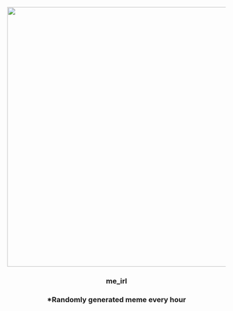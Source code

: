 <p align="center">
        <img src="https://i.redd.it/qyi090548e1a1.jpg" width="600" height="600">
        </p>
        <h3 align="center">me_irl</h3>
        <h3 align="center">*Randomly generated meme every hour</h3>
    